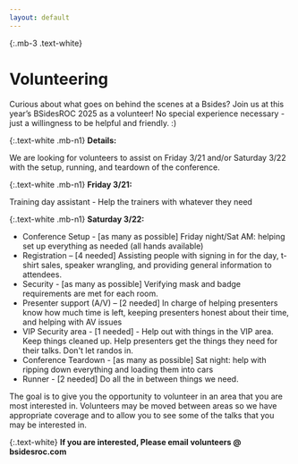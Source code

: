 ```yaml
---
layout: default
---
```

{:.mb-3 .text-white}
# Volunteering

Curious about what goes on behind the scenes at a Bsides?  Join us at this year’s BSidesROC 2025 as a volunteer!  No special experience necessary - just a willingness to be helpful and friendly.  :)

{:.text-white .mb-n1}
**Details:**

We are looking for volunteers to assist on Friday 3/21 and/or Saturday 3/22 with the setup, running, and teardown of the conference.

{:.text-white .mb-n1}
**Friday 3/21:**

Training day assistant - Help the trainers with whatever they need

{:.text-white .mb-n1}
**Saturday 3/22:**
* Conference Setup - [as many as possible] Friday night/Sat AM: helping set up everything as needed (all hands available)
* Registration – [4 needed] Assisting people with signing in for the day, t-shirt sales, speaker wrangling, and providing general information to attendees.
* Security - [as many as possible] Verifying mask and badge requirements are met for each room.
* Presenter support (A/V) – [2 needed] In charge of helping presenters know how much time is left, keeping presenters honest about their time, and helping with AV issues
* VIP Security area - [1 needed] - Help out with things in the VIP area. Keep things cleaned up. Help presenters get the things they need for their talks. Don't let randos in.
* Conference Teardown - [as many as possible] Sat night: help with ripping down everything and loading them into cars 
* Runner - [2 needed] Do all the in between things we need.

The goal is to give you the opportunity to volunteer in an area that you are most interested in.  Volunteers may be moved between areas so we have appropriate coverage and to allow you to see some of the talks that you may be interested in.

{:.text-white}
**If you are interested, Please email volunteers @ bsidesroc.com**
